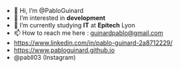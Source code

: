 - 👋 Hi, I’m @PabloGuinard
- 👀 I’m interested in **development**
- 🌱 I’m currently studying **IT** at **Epitech** Lyon
- 📫 How to reach me here : guinardpablo@gmail.com
- https://www.linkedin.com/in/pablo-guinard-2a8712229/
- https://www.pabloguinard.github.io
- @pabll03 (Instagram)

<!---
PabloGuinard/PabloGuinard is a ✨ special ✨ repository because its `README.md` (this file) appears on your GitHub profile.
You can click the Preview link to take a look at your changes.
--->
